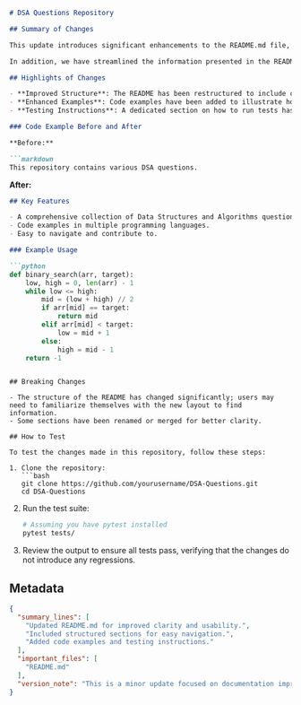 ```markdown
# DSA Questions Repository

## Summary of Changes

This update introduces significant enhancements to the README.md file, improving clarity and usability for contributors and users alike. The primary goal of this update is to provide a more structured overview of the project, making it easier for new developers to understand the objectives and functionalities of the repository. The new format includes detailed sections that outline the key features, usage examples, and testing instructions.

In addition, we have streamlined the information presented in the README, removing any redundant content and ensuring that the most relevant data is front and center. This will help users quickly grasp the purpose of the DSA Questions repository and how they can contribute or utilize the resources provided.

## Highlights of Changes

- **Improved Structure**: The README has been restructured to include clear sections for summary, highlights, examples, breaking changes, and testing steps.
- **Enhanced Examples**: Code examples have been added to illustrate how to utilize the data structures and algorithms effectively.
- **Testing Instructions**: A dedicated section on how to run tests has been included to ensure seamless contributions and quality assurance.

### Code Example Before and After

**Before:**

```markdown
This repository contains various DSA questions.
```

**After:**

```markdown
## Key Features

- A comprehensive collection of Data Structures and Algorithms questions.
- Code examples in multiple programming languages.
- Easy to navigate and contribute to.

### Example Usage

```python
def binary_search(arr, target):
    low, high = 0, len(arr) - 1
    while low <= high:
        mid = (low + high) // 2
        if arr[mid] == target:
            return mid
        elif arr[mid] < target:
            low = mid + 1
        else:
            high = mid - 1
    return -1
```
```

## Breaking Changes

- The structure of the README has changed significantly; users may need to familiarize themselves with the new layout to find information.
- Some sections have been renamed or merged for better clarity.

## How to Test

To test the changes made in this repository, follow these steps:

1. Clone the repository:
   ```bash
   git clone https://github.com/yourusername/DSA-Questions.git
   cd DSA-Questions
   ```

2. Run the test suite:
   ```bash
   # Assuming you have pytest installed
   pytest tests/
   ```

3. Review the output to ensure all tests pass, verifying that the changes do not introduce any regressions.

## Metadata
```json
{
  "summary_lines": [
    "Updated README.md for improved clarity and usability.",
    "Included structured sections for easy navigation.",
    "Added code examples and testing instructions."
  ],
  "important_files": [
    "README.md"
  ],
  "version_note": "This is a minor update focused on documentation improvements."
}
```
```